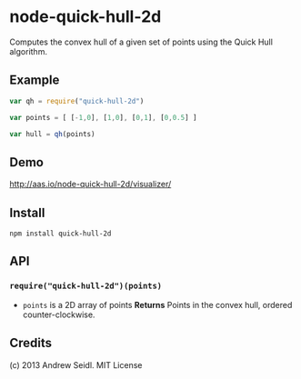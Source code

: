 node-quick-hull-2d
==================

Computes the convex hull of a given set of points using the Quick Hull algorithm.

## Example

```javascript
var qh = require("quick-hull-2d")

var points = [ [-1,0], [1,0], [0,1], [0,0.5] ]

var hull = qh(points)
```

## Demo

http://aas.io/node-quick-hull-2d/visualizer/

## Install

    npm install quick-hull-2d

## API

### `require("quick-hull-2d")(points)`
* `points` is a 2D array of points
**Returns** Points in the convex hull, ordered counter-clockwise.

## Credits
(c) 2013 Andrew Seidl. MIT License
